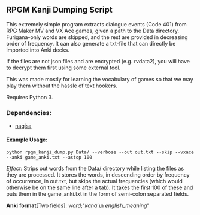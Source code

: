 ## RPGM Kanji Dumping Script

This extremely simple program extracts dialogue events (Code 401) from RPG Maker MV and VX Ace games, given a path to the Data directory. Furigana-only words are skipped, and the rest are provided in decreasing order of frequency. It can also generate a txt-file that can directly be imported into Anki decks.

If the files are not json files and are encrypted (e.g. rvdata2), you will have to decrypt them first using some external tool.

This was made mostly for learning the vocabulary of games so that we may play them without the hassle of text hookers.

Requires Python 3.

### Dependencies:
* [nagisa](https://github.com/taishi-i/nagisa)

#### Example Usage:
	python rpgm_kanji_dump.py Data/ --verbose --out out.txt --skip --vxace --anki game_anki.txt --astop 100
	
_Effect_: Strips out words from the Data/ directory while listing the files as they are processed. It stores the words, in descending order by frequency of occurrence, in out.txt, but skips the actual frequencies (which would otherwise be on the same line after a tab). It takes the first 100 of these and puts them in the game_anki.txt in the form of semi-colon separated fields.

**Anki format**[Two fields]: *word*;"*kana* \n *english_meaning*"
